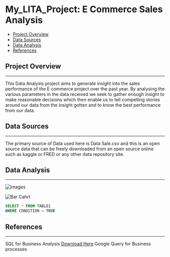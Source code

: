 # My_LITA_Project: E Commerce Sales Analysis

- [Project Overview](#project-overview)
- [Data Sources](#Data-sources)
- [Data Analysis](#data-analysis)
- [References](#references)

## Project Overview
---

This Data Analysis project aims to generate insight into the sales performance of the E commerce project over the past year. By analysing the various parameters in the data received we seek to gather enough insight to make reasonable decisions which then enable us to tell compelling stories around our data from the insight gotten and to know the best performance from our data.

## Data Sources
---
The primary source of Data used here is Data Sale.csv and this is an open source data that can be freely downloaded from an open source online such as kaggle or FRED or any other data repository site.

## Data Analysis
---

![images](https://github.com/user-attachments/assets/e5a91416-1ba5-4bd2-a1ee-a5cd6110bd91)

![Bar Cahrt](https://github.com/user-attachments/assets/39d8f865-4ca2-4309-91fd-a71ad0407bde)


``` SQL
SELECT * FROM TABLE1
WHERE CONDITION = TRUE
```

## References
---
SQL for Business Analysis [Download Here](https://www.microsoft.com) 
Google Query for Business processes

